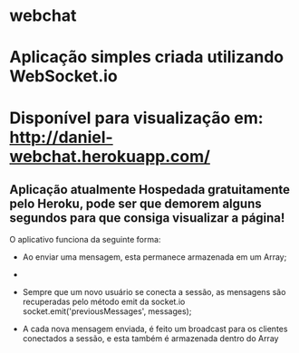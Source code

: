 # webchat

# Aplicação simples criada utilizando WebSocket.io

# Disponível para visualização em: http://daniel-webchat.herokuapp.com/

## **Aplicação atualmente Hospedada gratuitamente pelo Heroku, pode ser que demorem alguns segundos para que consiga visualizar a página!**

O aplicativo funciona da seguinte forma:

- Ao enviar uma mensagem, esta permanece armazenada em um Array;
- 
- Sempre que um novo usuário se conecta a sessão, as mensagens são recuperadas pelo método emit da socket.io
   socket.emit('previousMessages', messages);
   
- A cada nova mensagem enviada, é feito um broadcast para os clientes conectados a sessão, e esta também é armazenada dentro do Array
